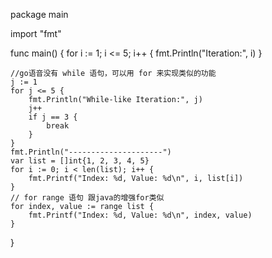 package main

import "fmt"

func main() {
	for i := 1; i <= 5; i++ {
		fmt.Println("Iteration:", i)
	}

	//go语音没有 while 语句，可以用 for 来实现类似的功能
	j := 1
	for j <= 5 {
		fmt.Println("While-like Iteration:", j)
		j++
		if j == 3 {
			break
		}
	}
	fmt.Println("---------------------")
	var list = []int{1, 2, 3, 4, 5}
	for i := 0; i < len(list); i++ {
		fmt.Printf("Index: %d, Value: %d\n", i, list[i])
	}
	// for range 语句 跟java的增强for类似
	for index, value := range list {
		fmt.Printf("Index: %d, Value: %d\n", index, value)
	}
}
